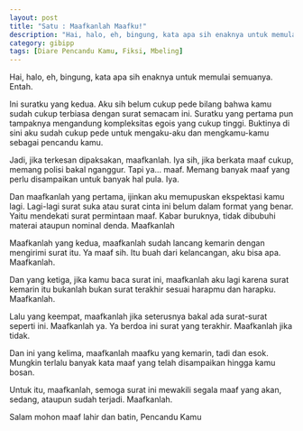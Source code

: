 ```yaml
---
layout: post
title: "Satu : Maafkanlah Maafku!"
description: "Hai, halo, eh, bingung, kata apa sih enaknya untuk memulai surat ini."
category: gibipp
tags: [Diare Pencandu Kamu, Fiksi, Mbeling]
---
```


Hai, halo, eh, bingung, kata apa sih enaknya untuk memulai semuanya. Entah.

Ini suratku yang kedua. Aku sih belum cukup pede bilang bahwa kamu sudah cukup terbiasa dengan surat semacam ini. Suratku yang pertama pun tampaknya mengandung kompleksitas egois yang cukup tinggi. Buktinya di sini aku sudah cukup pede untuk mengaku-aku dan mengkamu-kamu sebagai pencandu kamu.

Jadi, jika terkesan dipaksakan, maafkanlah. Iya sih, jika berkata maaf cukup, memang polisi bakal nganggur. Tapi ya... maaf. Memang banyak maaf yang perlu disampaikan untuk banyak hal pula. Iya.

Dan maafkanlah yang pertama, ijinkan aku memupuskan ekspektasi kamu lagi. Lagi-lagi surat suka atau surat cinta ini belum dalam format yang benar. Yaitu mendekati surat permintaan maaf. Kabar buruknya, tidak dibubuhi materai ataupun nominal denda. Maafkanlah

Maafkanlah yang kedua, maafkanlah sudah lancang kemarin dengan mengirimi surat itu. Ya maaf sih. Itu buah dari kelancangan, aku bisa apa. Maafkanlah.

Dan yang ketiga, jika kamu baca surat ini, maafkanlah aku lagi karena surat kemarin itu bukanlah bukan surat terakhir sesuai harapmu dan harapku. Maafkanlah.

Lalu yang keempat, maafkanlah jika seterusnya bakal ada surat-surat seperti ini. Maafkanlah ya. Ya berdoa ini surat yang terakhir. Maafkanlah jika tidak.

Dan ini yang kelima, maafkanlah maafku yang kemarin, tadi dan esok. Mungkin terlalu banyak kata maaf yang telah disampaikan hingga kamu bosan.

Untuk itu, maafkanlah, semoga surat ini mewakili segala maaf yang akan, sedang, ataupun sudah terjadi. Maafkanlah.

Salam mohon maaf lahir dan batin,
Pencandu Kamu